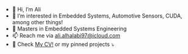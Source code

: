 - 👋 Hi, I’m Ali
- 👀 I’m interested in Embedded Systems, Automotive Sensors, CUDA, among other things!
- 🌱 Masters in Embedded Systems Engineering
- 📫 Reach me via ali.alhalabi97@icloud.com
- 📃 Check [My CV!](https://obi-two-kenobi.github.io) or my pinned projects ⤵️

<!---
obi-two-kenobi/obi-two-kenobi is a ✨ special ✨ repository because its `README.md` (this file) appears on your GitHub profile.
You can click the Preview link to take a look at your changes.
--->
